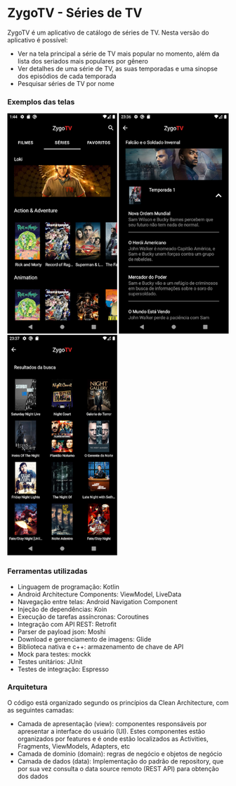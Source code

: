 # ZygoTV - Séries de TV

ZygoTV é um aplicativo de catálogo de séries de TV. Nesta versão do aplicativo é possível:

* Ver na tela principal a série de TV mais popular no momento, além da lista dos seriados mais populares por gênero
* Ver detalhes de uma série de TV, as suas temporadas e uma sinopse dos episódios de cada temporada
* Pesquisar séries de TV por nome

### Exemplos das telas
<img src="screenshots/home.png?raw=true" width="250"> <img src="screenshots/details.png?raw=true" width="250"> <img src="screenshots/search.png?raw=true" width="250">

### Ferramentas utilizadas
* Linguagem de programação: Kotlin
* Android Architecture Components: ViewModel, LiveData
* Navegação entre telas: Android Navigation Component
* Injeção de dependências: Koin
* Execução de tarefas assíncronas: Coroutines
* Integração com API REST: Retrofit
* Parser de payload json: Moshi
* Download e gerenciamento de imagens: Glide
* Biblioteca nativa e c++: armazenamento de chave de API
* Mock para testes: mockk
* Testes unitários: JUnit
* Testes de integração: Espresso

### Arquitetura
O código está organizado segundo os princípios da Clean Architecture, com as seguintes camadas:
* Camada de apresentação (view): componentes responsáveis por apresentar a interface do usuário (UI).
Estes componentes estão organizados por features e é onde estão localizados as Activities, Fragments,
ViewModels, Adapters, etc
* Camada de domínio (domain): regras de negócio e objetos de negócio
* Camada de dados (data): Implementação do padrão de repository, que por sua vez consulta o data
source remoto (REST API) para obtenção dos dados